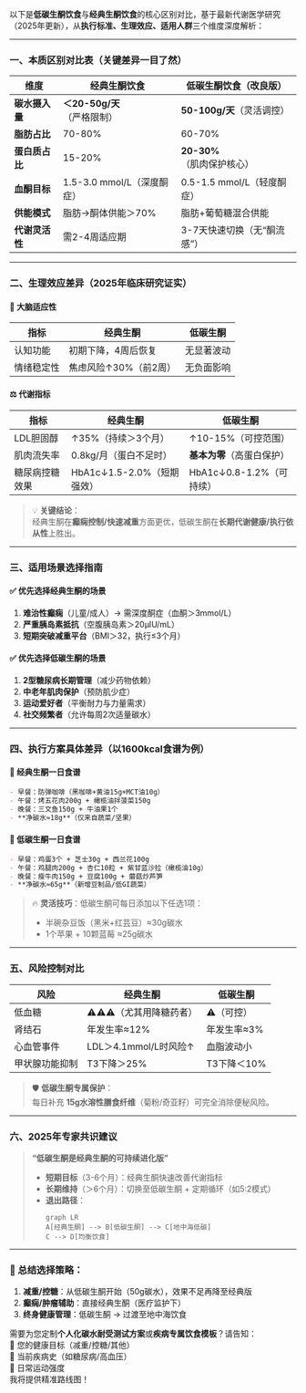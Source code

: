 以下是**低碳生酮饮食**与**经典生酮饮食**的核心区别对比，基于最新代谢医学研究（2025年更新），从**执行标准、生理效应、适用人群**三个维度深度解析：

---

### 一、本质区别对比表（关键差异一目了然）
| **维度**          | 经典生酮饮食                     | 低碳生酮饮食（改良版）          |  
|--------------------|----------------------------------|---------------------------------|  
| **碳水摄入量**     | **＜20-50g/天**（严格限制）      | **50-100g/天**（灵活调控）      |  
| **脂肪占比**       | 70-80%                           | 60-70%                          |  
| **蛋白质占比**     | 15-20%                           | **20-30%**（肌肉保护核心）      |  
| **血酮目标**       | 1.5-3.0 mmol/L（深度酮症）       | 0.5-1.5 mmol/L（轻度酮症）      |  
| **供能模式**       | 脂肪→酮体供能＞70%               | 脂肪+葡萄糖混合供能             |  
| **代谢灵活性**     | 需2-4周适应期                    | 3-7天快速切换（无“酮流感”）     |  

---

### 二、生理效应差异（2025年临床研究证实）
#### 🧠 **大脑适应性**  
| 指标               | 经典生酮                      | 低碳生酮                      |  
|--------------------|-------------------------------|-------------------------------|  
| 认知功能           | 初期下降，4周后恢复           | 无显著波动                    |  
| 情绪稳定性         | 焦虑风险↑30%（前2周）         | 无负面影响                    |  

#### ⚖️ **代谢指标**  
| 指标               | 经典生酮                      | 低碳生酮                      |  
|--------------------|-------------------------------|-------------------------------|  
| LDL胆固醇          | ↑35%（持续＞3个月）           | ↑10-15%（可控范围）           |  
| 肌肉流失率         | 0.8kg/月（蛋白不足时）        | **基本为零**（高蛋白保护）    |  
| 糖尿病控糖效果     | HbA1c↓1.5-2.0%（短期强效）    | HbA1c↓0.8-1.2%（可持续）      |  

> 💡 **关键结论**：  
> 经典生酮在**癫痫控制/快速减重**方面更优，低碳生酮在**长期代谢健康/执行依从性**上胜出。

---

### 三、适用场景选择指南
#### ✅ **优先选择经典生酮的场景**  
1. **难治性癫痫**（儿童/成人）→ 需深度酮症（血酮＞3mmol/L）  
2. **严重胰岛素抵抗**（空腹胰岛素＞20μIU/mL）  
3. **短期突破减重平台**（BMI＞32，执行≤3个月）  

#### ✅ **优先选择低碳生酮的场景**  
1. **2型糖尿病长期管理**（减少药物依赖）  
2. **中老年肌肉保护**（预防肌少症）  
3. **运动爱好者**（平衡耐力与力量需求）  
4. **社交频繁者**（允许每周2次适量碳水）  

---

### 四、执行方案具体差异（以1600kcal食谱为例）
#### 🥩 **经典生酮一日食谱**  
```markdown
- 早餐：防弹咖啡（黑咖啡+黄油15g+MCT油10g）  
- 午餐：烤五花肉200g + 橄榄油拌菠菜150g  
- 晚餐：三文鱼150g + 牛油果1个  
- **净碳水≈18g**（仅来自蔬菜/坚果）
```

#### 🥗 **低碳生酮一日食谱**  
```markdown
- 早餐：鸡蛋3个 + 芝士30g + 西兰花100g  
- 午餐：鸡腿肉200g + 杏仁10粒 + 紫甘蓝沙拉（橄榄油10g）  
- 晚餐：瘦牛肉150g + 豆腐100g + 蘑菇炒芦笋  
- **净碳水≈65g**（新增豆制品/低GI蔬菜）
```

> 🔥 **灵活技巧**：低碳生酮可每日添加以下任选1项：  
> - 半碗杂豆饭（黑米+红芸豆）≈30g碳水  
> - 1个苹果 + 10颗蓝莓 ≈25g碳水  

---

### 五、风险控制对比
| **风险**          | 经典生酮                     | 低碳生酮                     |  
|--------------------|------------------------------|------------------------------|  
| 低血糖             | ⚠️⚠️⚠️（尤其用降糖药者）      | ⚠️（可控）                   |  
| 肾结石             | 年发生率≈12%                 | 年发生率≈3%                  |  
| 心血管事件         | LDL＞4.1mmol/L时风险↑        | 血脂波动小                   |  
| 甲状腺功能抑制     | T3下降＞25%                  | T3下降＜10%                  |  

> 🛡️ **低碳生酮专属保护**：  
> 每日补充 **15g水溶性膳食纤维**（菊粉/奇亚籽）可完全消除便秘风险。

---

### 六、2025年专家共识建议  
> **“低碳生酮是经典生酮的可持续进化版”**  
> - **短期目标**（3-6个月）：经典生酮快速改善代谢指标  
> - **长期维持**（＞6个月）：切换至低碳生酮 + 定期循环（如5:2模式）  
> - **退出路径**：  
>   ```mermaid  
>   graph LR  
>   A[经典生酮] --> B[低碳生酮] --> C[地中海低碳]  
>   C --> D[均衡饮食]  
>   ```

---

### 💎 总结选择策略：  
1. **减重/控糖**：从低碳生酮开始（50g碳水），效果不足再降至经典版  
2. **癫痫/肿瘤辅助**：直接经典生酮（医疗监护下）  
3. **终身健康管理**：低碳生酮 → 过渡至地中海饮食  

需要为您定制**个人化碳水耐受测试方案**或**疾病专属饮食模板**？请告知：  
🔸 您的健康目标（减重/控糖/其他）  
🔸 当前疾病史（如糖尿病/高血压）  
🔸 日常运动强度  
我将提供精准路线图！